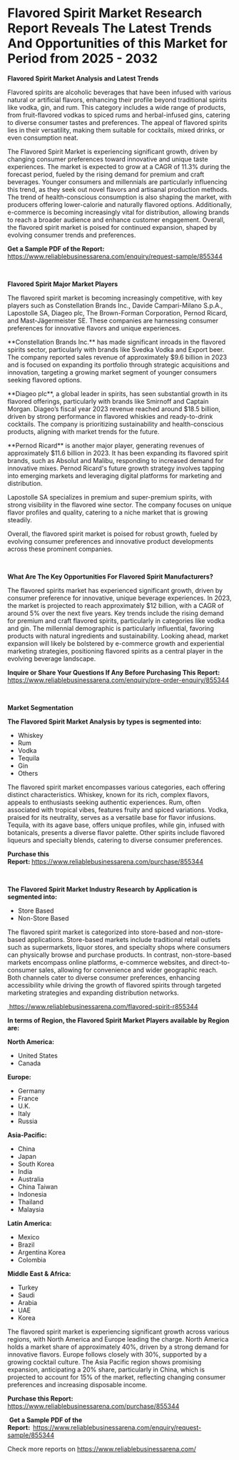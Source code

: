 <p><h1>Flavored Spirit Market Research Report Reveals The Latest Trends And Opportunities of this Market for Period from 2025 - 2032</h1></p><p><strong>Flavored Spirit Market Analysis and Latest Trends</strong></p>
<p><p>Flavored spirits are alcoholic beverages that have been infused with various natural or artificial flavors, enhancing their profile beyond traditional spirits like vodka, gin, and rum. This category includes a wide range of products, from fruit-flavored vodkas to spiced rums and herbal-infused gins, catering to diverse consumer tastes and preferences. The appeal of flavored spirits lies in their versatility, making them suitable for cocktails, mixed drinks, or even consumption neat.</p><p>The Flavored Spirit Market is experiencing significant growth, driven by changing consumer preferences toward innovative and unique taste experiences. The market is expected to grow at a CAGR of 11.3% during the forecast period, fueled by the rising demand for premium and craft beverages. Younger consumers and millennials are particularly influencing this trend, as they seek out novel flavors and artisanal production methods. The trend of health-conscious consumption is also shaping the market, with producers offering lower-calorie and naturally flavored options. Additionally, e-commerce is becoming increasingly vital for distribution, allowing brands to reach a broader audience and enhance customer engagement. Overall, the flavored spirit market is poised for continued expansion, shaped by evolving consumer trends and preferences.</p></p>
<p><strong>Get a Sample PDF of the Report:&nbsp;</strong> <a href="https://www.reliablebusinessarena.com/enquiry/request-sample/855344?utm_campaign=2647&utm_medium=2&utm_source=Github&utm_content=ia&utm_term=07042025&utm_id=flavored-spirit">https://www.reliablebusinessarena.com/enquiry/request-sample/855344</a></p>
<p>&nbsp;</p>
<p><strong>Flavored Spirit Major Market Players</strong></p>
<p><p>The flavored spirit market is becoming increasingly competitive, with key players such as Constellation Brands Inc., Davide Campari-Milano S.p.A., Lapostolle SA, Diageo plc, The Brown-Forman Corporation, Pernod Ricard, and Mast-Jägermeister SE. These companies are harnessing consumer preferences for innovative flavors and unique experiences.</p><p>**Constellation Brands Inc.** has made significant inroads in the flavored spirits sector, particularly with brands like Svedka Vodka and Export beer. The company reported sales revenue of approximately $9.6 billion in 2023 and is focused on expanding its portfolio through strategic acquisitions and innovation, targeting a growing market segment of younger consumers seeking flavored options.</p><p>**Diageo plc**, a global leader in spirits, has seen substantial growth in its flavored offerings, particularly with brands like Smirnoff and Captain Morgan. Diageo’s fiscal year 2023 revenue reached around $18.5 billion, driven by strong performance in flavored whiskies and ready-to-drink cocktails. The company is prioritizing sustainability and health-conscious products, aligning with market trends for the future.</p><p>**Pernod Ricard** is another major player, generating revenues of approximately $11.6 billion in 2023. It has been expanding its flavored spirit brands, such as Absolut and Malibu, responding to increased demand for innovative mixes. Pernod Ricard's future growth strategy involves tapping into emerging markets and leveraging digital platforms for marketing and distribution.</p><p>Lapostolle SA specializes in premium and super-premium spirits, with strong visibility in the flavored wine sector. The company focuses on unique flavor profiles and quality, catering to a niche market that is growing steadily.</p><p>Overall, the flavored spirit market is poised for robust growth, fueled by evolving consumer preferences and innovative product developments across these prominent companies.</p></p>
<p>&nbsp;</p>
<p><strong>What Are The Key Opportunities For Flavored Spirit Manufacturers?</strong></p>
<p><p>The flavored spirits market has experienced significant growth, driven by consumer preference for innovative, unique beverage experiences. In 2023, the market is projected to reach approximately $12 billion, with a CAGR of around 5% over the next five years. Key trends include the rising demand for premium and craft flavored spirits, particularly in categories like vodka and gin. The millennial demographic is particularly influential, favoring products with natural ingredients and sustainability. Looking ahead, market expansion will likely be bolstered by e-commerce growth and experiential marketing strategies, positioning flavored spirits as a central player in the evolving beverage landscape.</p></p>
<p><strong>Inquire or Share Your Questions If Any Before Purchasing This Report:</strong> <a href="https://www.reliablebusinessarena.com/enquiry/pre-order-enquiry/855344?utm_campaign=2647&utm_medium=2&utm_source=Github&utm_content=ia&utm_term=07042025&utm_id=flavored-spirit">https://www.reliablebusinessarena.com/enquiry/pre-order-enquiry/855344</a></p>
<p>&nbsp;</p>
<p><strong>Market Segmentation</strong></p>
<p><strong>The Flavored Spirit Market Analysis by types is segmented into:</strong></p>
<p><ul><li>Whiskey</li><li>Rum</li><li>Vodka</li><li>Tequila</li><li>Gin</li><li>Others</li></ul></p>
<p><p>The flavored spirit market encompasses various categories, each offering distinct characteristics. Whiskey, known for its rich, complex flavors, appeals to enthusiasts seeking authentic experiences. Rum, often associated with tropical vibes, features fruity and spiced variations. Vodka, praised for its neutrality, serves as a versatile base for flavor infusions. Tequila, with its agave base, offers unique profiles, while gin, infused with botanicals, presents a diverse flavor palette. Other spirits include flavored liqueurs and specialty blends, catering to diverse consumer preferences.</p></p>
<p><strong>Purchase this Report:&nbsp;</strong><a href="https://www.reliablebusinessarena.com/purchase/855344?utm_campaign=2647&utm_medium=2&utm_source=Github&utm_content=ia&utm_term=07042025&utm_id=flavored-spirit">https://www.reliablebusinessarena.com/purchase/855344</a></p>
<p>&nbsp;</p>
<p><strong>The Flavored Spirit Market Industry Research by Application is segmented into:</strong></p>
<p><ul><li>Store Based</li><li>Non-Store Based</li></ul></p>
<p><p>The flavored spirit market is categorized into store-based and non-store-based applications. Store-based markets include traditional retail outlets such as supermarkets, liquor stores, and specialty shops where consumers can physically browse and purchase products. In contrast, non-store-based markets encompass online platforms, e-commerce websites, and direct-to-consumer sales, allowing for convenience and wider geographic reach. Both channels cater to diverse consumer preferences, enhancing accessibility while driving the growth of flavored spirits through targeted marketing strategies and expanding distribution networks.</p></p>
<p><a href="https://www.reliablebusinessarena.com/flavored-spirit-r855344?utm_campaign=2647&utm_medium=2&utm_source=Github&utm_content=ia&utm_term=07042025&utm_id=flavored-spirit">&nbsp;https://www.reliablebusinessarena.com/flavored-spirit-r855344</a></p>
<p><strong>In terms of Region, the Flavored Spirit Market Players available by Region are:</strong></p>
<p>
    <p> <strong> North America: </strong>
        <ul>
            <li>United States</li>
            <li>Canada</li>
        </ul>
        </p> 
    <p> <strong> Europe: </strong>
        <ul>
            <li>Germany</li>
            <li>France</li>
            <li>U.K.</li>
            <li>Italy</li>
            <li>Russia</li>
        </ul>
        </p> 
    <p> <strong> Asia-Pacific: </strong>
        <ul>
            <li>China</li>
            <li>Japan</li>
            <li>South Korea</li>
            <li>India</li>
            <li>Australia</li>
            <li>China Taiwan</li>
            <li>Indonesia</li>
            <li>Thailand</li>
            <li>Malaysia</li>
        </ul>
        </p> 
    <p> <strong> Latin America: </strong>
        <ul>
            <li>Mexico</li>
            <li>Brazil</li>
            <li>Argentina Korea</li>
            <li>Colombia</li>
        </ul>
        </p> 
    <p> <strong> Middle East & Africa: </strong>
        <ul>
            <li>Turkey</li>
            <li>Saudi</li>
            <li>Arabia</li>
            <li>UAE</li>
            <li>Korea</li>
        </ul>
    </p>
    </p>
<p><p>The flavored spirit market is experiencing significant growth across various regions, with North America and Europe leading the charge. North America holds a market share of approximately 40%, driven by a strong demand for innovative flavors. Europe follows closely with 30%, supported by a growing cocktail culture. The Asia Pacific region shows promising expansion, anticipating a 20% share, particularly in China, which is projected to account for 15% of the market, reflecting changing consumer preferences and increasing disposable income.</p></p>
<p><strong>Purchase this Report: </strong><a href="https://www.reliablebusinessarena.com/purchase/855344?utm_campaign=2647&utm_medium=2&utm_source=Github&utm_content=ia&utm_term=07042025&utm_id=flavored-spirit">https://www.reliablebusinessarena.com/purchase/855344</a></p>
<p>&nbsp;<strong>Get a Sample PDF of the Report:&nbsp;&nbsp;</strong><a href="https://www.reliablebusinessarena.com/enquiry/request-sample/855344?utm_campaign=2647&utm_medium=2&utm_source=Github&utm_content=ia&utm_term=07042025&utm_id=flavored-spirit">https://www.reliablebusinessarena.com/enquiry/request-sample/855344</a></p>
<p><strong></strong></p>
<p>Check more reports on <a href="https://www.reliablebusinessarena.com/?utm_campaign=2647&utm_medium=2&utm_source=Github&utm_content=ia&utm_term=07042025&utm_id=flavored-spirit">https://www.reliablebusinessarena.com/</a></p>